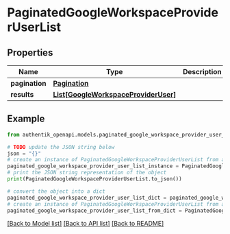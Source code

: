 # PaginatedGoogleWorkspaceProviderUserList


## Properties

Name | Type | Description | Notes
------------ | ------------- | ------------- | -------------
**pagination** | [**Pagination**](Pagination.md) |  | 
**results** | [**List[GoogleWorkspaceProviderUser]**](GoogleWorkspaceProviderUser.md) |  | 

## Example

```python
from authentik_openapi.models.paginated_google_workspace_provider_user_list import PaginatedGoogleWorkspaceProviderUserList

# TODO update the JSON string below
json = "{}"
# create an instance of PaginatedGoogleWorkspaceProviderUserList from a JSON string
paginated_google_workspace_provider_user_list_instance = PaginatedGoogleWorkspaceProviderUserList.from_json(json)
# print the JSON string representation of the object
print(PaginatedGoogleWorkspaceProviderUserList.to_json())

# convert the object into a dict
paginated_google_workspace_provider_user_list_dict = paginated_google_workspace_provider_user_list_instance.to_dict()
# create an instance of PaginatedGoogleWorkspaceProviderUserList from a dict
paginated_google_workspace_provider_user_list_from_dict = PaginatedGoogleWorkspaceProviderUserList.from_dict(paginated_google_workspace_provider_user_list_dict)
```
[[Back to Model list]](../README.md#documentation-for-models) [[Back to API list]](../README.md#documentation-for-api-endpoints) [[Back to README]](../README.md)


